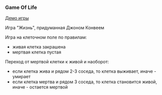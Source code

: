 ### Game Of Life

[Демо игры](https://ivanstukalov.github.io/canvas/)

Игра "Жизнь", придуманная Джоном Конвеем

Игра на клеточном поле по правилам:

- живая клетка закрашена
- мертвая клетка пустая

Переход от мертвой клетки к живой и наоборот:
- если клетка жива и рядом 2-3 соседа, то клетка выживает, иначе - умирает
- если клетка мертва и рядом 3 соседа, то клетка становится живой, иначе - остается мертвой
